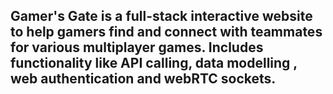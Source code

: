 <h2>Gamer's Gate is a full-stack interactive website to help gamers find and connect with teammates for various multiplayer games.
Includes functionality like API calling, data modelling , web authentication and webRTC sockets.</h2>
